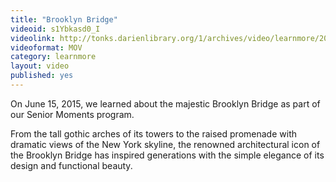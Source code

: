 ```yaml
---
title: "Brooklyn Bridge"
videoid: s1Ybkasd0_I
videolink: http://tonks.darienlibrary.org/1/archives/video/learnmore/20150615_brooklyn_bridge.mov
videoformat: MOV
category: learnmore
layout: video
published: yes
---
```


On June 15, 2015, we learned about the majestic Brooklyn Bridge as part of our Senior Moments program. 

From the tall gothic arches of its towers to the raised promenade with dramatic views of the New York skyline, the renowned architectural icon of the Brooklyn Bridge has inspired generations with the simple elegance of its design and functional beauty.